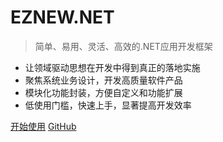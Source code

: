 # EZNEW.NET

> 简单、易用、灵活、高效的.NET应用开发框架

- 让领域驱动思想在开发中得到真正的落地实施
- 聚焦系统业务设计，开发高质量软件产品
- 模块化功能封装，方便自定义和功能扩展
- 低使用门槛，快速上手，显著提高开发效率

[开始使用](introduction)
[GitHub](https://github.com/eznew-net)
